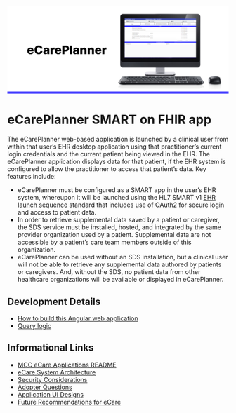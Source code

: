 ![alt text](https://github.com/chronic-care/mcc-project/blob/main/documentation/eCarePlanner.png?raw=true)


# eCarePlanner SMART on FHIR app

The eCarePlanner web-based application is launched by a clinical user from within that user’s EHR desktop application using that practitioner’s current login credentials and the current patient being viewed in the EHR. The eCarePlanner application displays data for that patient, if the EHR system is configured to allow the practitioner to access that patient’s data. Key features include:
- eCarePlanner must be configured as a SMART app in the user’s EHR system, whereupon it will be launched using the HL7 SMART v1 [EHR launch sequence](https://hl7.org/fhir/smart-app-launch/1.0.0/#ehr-launch-sequence) standard that includes use of OAuth2 for secure login and access to patient data.
- In order to retrieve supplemental data saved by a patient or caregiver, the SDS service must be installed, hosted, and integrated by the same provider organization used by a patient. Supplemental data are not accessible by a patient’s care team members outside of this organization.
- eCarePlanner can be used without an SDS installation, but a clinical user will not be able to retrieve any supplemental data authored by patients or caregivers. And, without the SDS, no patient data from other healthcare organizations will be available or displayed in eCarePlanner.

## Development Details
- [How to build this Angular web application](documentation/developer-build.md)
- [Query logic](documentation/query-logic.md)

## Informational Links
- [MCC eCare Applications README](https://github.com/chronic-care/mcc-project/blob/main/README.md)
- [eCare System Architecture](https://github.com/chronic-care/mcc-project/blob/main/documentation/ecare-architecture.md)
- [Security Considerations](https://github.com/chronic-care/mcc-project/blob/main/documentation/security-considerations.md)
- [Adopter Questions](https://github.com/chronic-care/mcc-project/blob/main/documentation/adopter-questions.md)
- [Application UI Designs](https://github.com/chronic-care/mcc-project/tree/main/ui-designs)
- [Future Recommendations for eCare](https://github.com/chronic-care/mcc-project/blob/main/documentation/future-recommendations.md)
